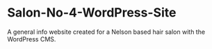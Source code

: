 # Salon-No-4-WordPress-Site
 A general info website created for a Nelson based hair salon with the WordPress CMS.
